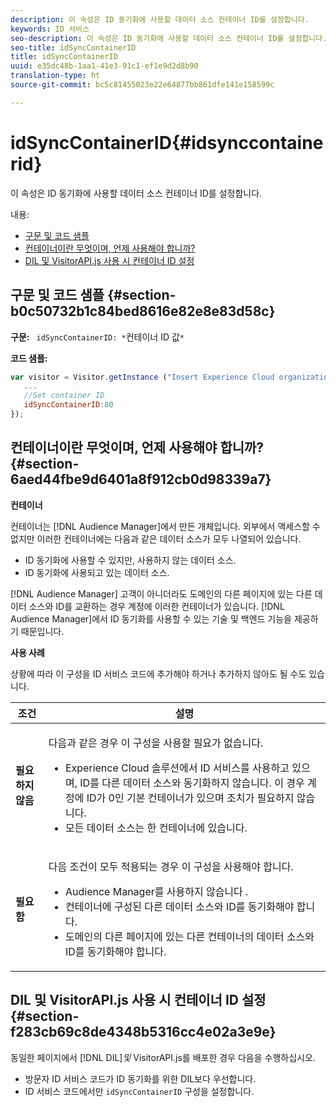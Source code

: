 ```yaml
---
description: 이 속성은 ID 동기화에 사용할 데이터 소스 컨테이너 ID를 설정합니다.
keywords: ID 서비스
seo-description: 이 속성은 ID 동기화에 사용할 데이터 소스 컨테이너 ID를 설정합니다.
seo-title: idSyncContainerID
title: idSyncContainerID
uuid: e35dc48b-1aa1-41e3-91c1-ef1e9d2d8b90
translation-type: ht
source-git-commit: bc5c81455023e22e64877bb861dfe141e158599c

---
```



# idSyncContainerID{#idsynccontainerid}

이 속성은 ID 동기화에 사용할 데이터 소스 컨테이너 ID를 설정합니다.

내용:

<ul class="simplelist"> 
 <li> <a href="../../library/function-vars/idsyncontainerid.md#section-b0c50732b1c84bed8616e82e8e83d58c" format="dita" scope="local"> 구문 및 코드 샘플 </a> </li> 
 <li> <a href="../../library/function-vars/idsyncontainerid.md#section-6aed44fbe9d6401a8f912cb0d98339a7" format="dita" scope="local"> 컨테이너이란 무엇이며, 언제 사용해야 합니까? </a> </li> 
 <li> <a href="../../library/function-vars/idsyncontainerid.md#section-f283cb69c8de4348b5316cc4e02a3e9e" format="dita" scope="local"> DIL 및 VisitorAPI.js 사용 시 컨테이너 ID 설정 </a> </li> 
</ul>

## 구문 및 코드 샘플 {#section-b0c50732b1c84bed8616e82e8e83d58c}

**구문:** ` idSyncContainerID: *`컨테이너 ID 값`*`

**코드 샘플:**

```js
var visitor = Visitor.getInstance ("Insert Experience Cloud organization ID here",{ 
   ... 
   //Set container ID 
   idSyncContainerID:80 
});
```

## 컨테이너이란 무엇이며, 언제 사용해야 합니까? {#section-6aed44fbe9d6401a8f912cb0d98339a7}

**컨테이너**

컨테이너는 [!DNL Audience Manager]에서 만든 개체입니다. 외부에서 액세스할 수 없지만 이러한 컨테이너에는 다음과 같은 데이터 소스가 모두 나열되어 있습니다.

* ID 동기화에 사용할 수 있지만, 사용하지 않는 데이터 소스.
* ID 동기화에 사용되고 있는 데이터 소스.

[!DNL Audience Manager] 고객이 아니더라도 도메인의 다른 페이지에 있는 다른 데이터 소스와 ID를 교환하는 경우 계정에 이러한 컨테이너가 있습니다. [!DNL Audience Manager]에서 ID 동기화를 사용할 수 있는 기술 및 백엔드 기능을 제공하기 때문입니다.

**사용 사례**

상황에 따라 이 구성을 ID 서비스 코드에 추가해야 하거나 추가하지 않아도 될 수도 있습니다.

<table id="table_48621F343C7F4760A75F6BCC2DB2DA20"> 
 <thead> 
  <tr> 
   <th colname="col1" class="entry"> 조건 </th> 
   <th colname="col2" class="entry"> 설명 </th> 
  </tr> 
 </thead>
 <tbody> 
  <tr> 
   <td colname="col1"> <p> <b>필요하지 않음</b> </p> </td> 
   <td colname="col2"> <p>다음과 같은 경우 이 구성을 사용할 필요가 없습니다. </p> <p> 
     <ul id="ul_4D6F794CD65C43D0BEFBA6F5DE420C2E"> 
      <li id="li_0F048A6AC7BE4450AFA1B20B1AC25808"><span class="keyword">Experience Cloud</span> 솔루션에서 ID 서비스를 사용하고 있으며, ID를 다른 데이터 소스와 동기화하지 않습니다. 이 경우 계정에 ID가 0인 기본 컨테이너가 있으며 조치가 필요하지 않습니다. </li> 
      <li id="li_5657D64D9406407D9B4DB7D8BE4F8EE4">모든 데이터 소스는 한 컨테이너에 있습니다. </li> 
     </ul> </p> </td> 
  </tr> 
  <tr> 
   <td colname="col1"> <p> <b>필요함</b> </p> </td> 
   <td colname="col2"> <p>다음 조건이 모두 적용되는 경우 이 구성을 사용해야 합니다. </p> <p> 
     <ul id="ul_9AFD14FC5A2745F7BD7BE7B64545DA62"> 
      <li id="li_04F0EFBBD71B43608CAAA7E7409D33FE"><span class="keyword">Audience Manager</span>를 사용하지 않습니다 . </li> 
      <li id="li_4BFA6DC76CE9455EBBC337FD2FE820BF">컨테이너에 구성된 다른 데이터 소스와 ID를 동기화해야 합니다. </li> 
      <li id="li_731DA5D1CBF244F8BEBE57C0E2EBA713">도메인의 다른 페이지에 있는 다른 컨테이너의 데이터 소스와 ID를 동기화해야 합니다. </li> 
     </ul> </p> </td> 
  </tr> 
 </tbody> 
</table>

## DIL 및 VisitorAPI.js 사용 시 컨테이너 ID 설정 {#section-f283cb69c8de4348b5316cc4e02a3e9e}

동일한 페이지에서 [!DNL DIL]*및* VisitorAPI.js를 배포한 경우 다음을 수행하십시오.

* 방문자 ID 서비스 코드가 ID 동기화를 위한 DIL보다 우선합니다.
* ID 서비스 코드에서만 `idSyncContainerID` 구성을 설정합니다.

